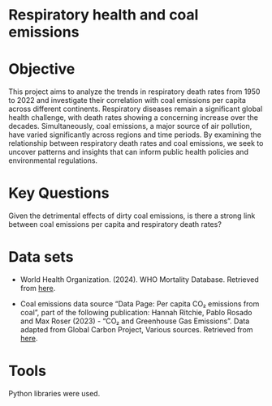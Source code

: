 # Respiratory health and coal emissions

# Objective
This project aims to analyze the trends in respiratory death rates from 1950 to 2022 and investigate their correlation with coal emissions per capita across different continents. Respiratory diseases remain a significant global health challenge, with death rates showing a concerning increase over the decades. Simultaneously, coal emissions, a major source of air pollution, have varied significantly across regions and time periods. By examining the relationship between respiratory death rates and coal emissions, we seek to uncover patterns and insights that can inform public health policies and environmental regulations. 

# Key Questions
Given the detrimental effects of dirty coal emissions, is there a strong link between coal emissions per capita and respiratory death rates?

# Data sets
* World Health Organization. (2024). WHO Mortality Database.  Retrieved from [here](https://platform.who.int/mortality/themes/theme-details/topics/topic-details/MDB/respiratory-diseases). 
  
* Coal emissions data source
“Data Page: Per capita CO₂ emissions from coal”, part of the following publication: Hannah Ritchie, Pablo Rosado and Max Roser (2023) - “CO₂ and Greenhouse Gas Emissions”. Data adapted from Global Carbon Project, Various sources. Retrieved from [here](https://ourworldindata.org/grapher/per-capita-co2-coal).

# Tools
Python libraries were used.
